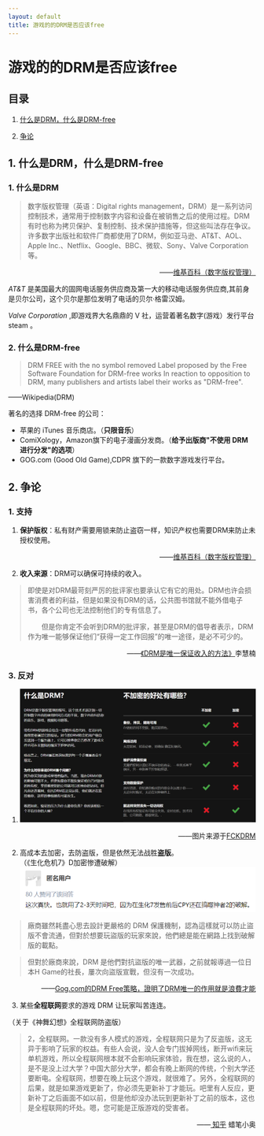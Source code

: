 ```yaml
---
layout: default
title: 游戏的的DRM是否应该free
---
```


# 游戏的的DRM是否应该free

## 目录

1. <a href="#what">什么是DRM，什么是DRM-free</a>

2. <a href="#argument">争论</a>

## 1. <a name="what">什么是DRM，什么是DRM-free</a>

### 1. 什么是DRM

> 数字版权管理（英语：Digital rights management，DRM）是一系列访问控制技术，通常用于控制数字内容和设备在被销售之后的使用过程。DRM有时也称为拷贝保护、复制控制、技术保护措施等，但这些叫法存在争议。许多数字出版社和软件厂商都使用了DRM，例如亚马逊、AT&T、AOL、Apple Inc.、Netflix、Google、BBC、微软、Sony、Valve Corporation等。
<p style="text-align: right">
——<a href="https://zh.wikipedia.org/wiki/%E6%95%B0%E5%AD%97%E7%89%88%E6%9D%83%E7%AE%A1%E7%90%86" target="_blank">维基百科（数字版权管理）</a>
</p>

*AT&T* 是美国最大的固网电话服务供应商及第一大的移动电话服务供应商,其前身是贝尔公司，这个贝尔是那位发明了电话的贝尔·格雷汉姆。

*Valve Corporation* ,即游戏界大名鼎鼎的 V 社，运营着著名数字(游戏）发行平台 steam 。

### 2. 什么是DRM-free

> DRM FREE with the no symbol removed
Label proposed by the Free Software Foundation for DRM-free works
In reaction to opposition to DRM, many publishers and artists label their works as "DRM-free".
<p>
——<a hrf="https://en.wikipedia.org/wiki/Digital_rights_management#DRM-free_works" target="_blank">Wikipedia(DRM)</a>
</p>

著名的选择 DRM-free 的公司：  
* 苹果的 iTunes 音乐商店。（**只限音乐**）  
* ComiXology，Amazon旗下的电子漫画分发商。（**给予出版商"不使用 DRM 进行分发"的选项**）  
* GOG.com (Good Old Game),CDPR 旗下的一款数字游戏发行平台。  

## 2. <a name="argument">争论</a>

### 1. 支持

1. **保护版权**：私有财产需要用锁来防止盗窃一样，知识产权也需要DRM来防止未授权使用。
<p style="text-align: right">
——<a href="https://zh.wikipedia.org/wiki/%E6%95%B0%E5%AD%97%E7%89%88%E6%9D%83%E7%AE%A1%E7%90%86" target="_blank">维基百科（数字版权管理）</a>
</p>

2. **收入来源**：DRM可以确保可持续的收入。

<blockquote>
即使是对DRM最苛刻严厉的批评家也要承认它有它的用处。DRM也许会损害消费者的利益，但是如果没有DRM的话，公共图书馆就不能外借电子书，各个公司也无法控制他们的专有信息了。
 
　　但是你肯定不会听到DRM的批评家，甚至是DRM的倡导者表示，DRM作为唯一能够保证他们“获得一定工作回报”的唯一途径，是必不可少的。
</blockquote>
<p style="text-align: right">
——<a href="http://www.hupress.com/index.php?m=content&c=index&a=show&catid=11&id=512" target="_blank">《DRM是唯一保证收入的方法》</a>李慧楠 
</p>

### 3. 反对

1. ![](../images/lab11/FCKDRM.png)
<p style="text-align: right">
——图片来源于<a href="https://fckdrm.com/chinese.html" target="_blank">FCKDRM</a>
</p>

2. 高成本去加密，去防盗版，但是依然无法战胜**盗版**。  
（《生化危机7》D加密惨遭破解）  
![](../images/lab11/zhbre7.png)

<blockquote>
廠商雖然耗盡心思去設計更嚴格的 DRM 保護機制，認為這樣就可以防止盜版不會流通，但對於想要玩盜版的玩家來說，他們總是能在網路上找到破解版的載點。
</blockquote>

<blockquote>
但對於廠商來說，DRM 是他們對抗盜版的唯一武器，之前就報導過一位日本H Game的社長，屢次向盜版宣戰，但沒有一次成功。
</blockquote>
<p style="text-align: right">
——<a href="https://www.techbang.com/posts/44871-gogcom-founder-game-drm-only-effects-and-is-a-waste-of-talent-and-time" target="_blank">Gog.com的DRM Free策略，證明了DRM唯一的作用就是浪費才能</a>
</p>

3. 某些**全程联网**要求的游戏 DRM 让玩家叫苦连连。  

（关于《神舞幻想》全程联网防盗版）
<blockquote>
2，全程联网。一款没有多人模式的游戏，全程联网只是为了反盗版，这无异于影响了玩家的权益。有些人会说，没人会专门拔掉网线，断开wifi来玩单机游戏，所以全程联网根本就不会影响玩家体验，我在想，这么说的人，是不是没上过大学？中国大部分大学，都会有晚上断网的传统，个别大学还要断电。全程联网，想要在晚上玩这个游戏，就很难了。另外，全程联网的后果，就是如果游戏更新了，你必须先更新补丁才能玩。吧里有人反应，更新补丁之后画面不如以前，但是他却没办法玩到更新补丁之前的版本，这也是全程联网的坏处。嗯，您可能是正版游戏的受害者。
</blockquote>
<p style="text-align: right">
——<a href="https://www.zhihu.com/question/264332930/answer/284989140" target="_blank">
知乎</a> 蜡笔小奥
</p>